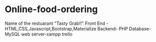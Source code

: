 # Online-food-ordering
Name of the restuarant "Tasty Grab!!"
Front End - HTML,CSS,Javascript,Bootstrap,Materialize 
Backend- PHP
Database- MySQL
web server-xampp
trello
